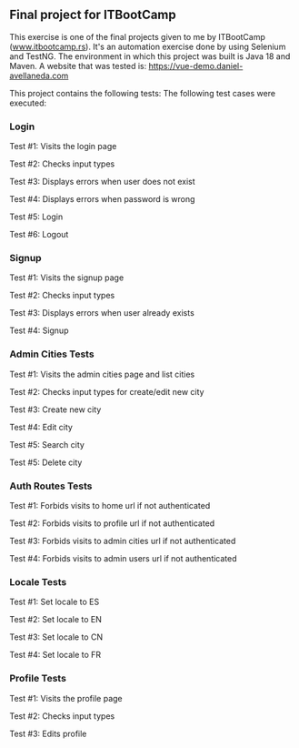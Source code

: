 ## Final project for ITBootCamp 
This exercise is one of the final projects given to me by ITBootCamp (www.itbootcamp.rs). It's an automation exercise done by using Selenium and TestNG. The environment in which this project was built is Java 18 and Maven.
A website that was tested is:  https://vue-demo.daniel-avellaneda.com

This project contains the following tests:
The following test cases were executed:

### Login

Test #1: Visits the login page

Test #2: Checks input types

Test #3: Displays errors when user does not exist

Test #4: Displays errors when password is wrong

Test #5: Login

Test #6: Logout

### Signup

Test #1: Visits the signup page

Test #2: Checks input types

Test #3: Displays errors when user already exists

Test #4: Signup

### Admin Cities Tests

Test #1: Visits the admin cities page and list cities

Test #2: Checks input types for create/edit new city

Test #3: Create new city

Test #4: Edit city

Test #5: Search city

Test #5: Delete city

### Auth Routes Tests

Test #1: Forbids visits to home url if not authenticated

Test #2: Forbids visits to profile url if not authenticated

Test #3: Forbids visits to admin cities url if not authenticated

Test #4: Forbids visits to admin users url if not authenticated

### Locale Tests

Test #1: Set locale to ES

Test #2: Set locale to EN

Test #3: Set locale to CN

Test #4: Set locale to FR

### Profile Tests

Test #1: Visits the profile page

Test #2: Checks input types

Test #3: Edits profile